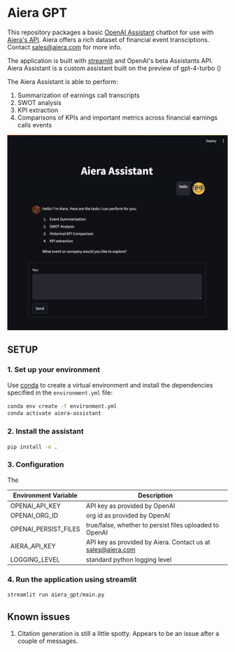 # Aiera GPT

This repository packages a basic [OpenAI Assistant](https://platform.openai.com/docs/assistants/how-it-works) chatbot for use with [Aiera's API](www.aiera.com). Aiera offers a rich dataset of financial event transciptions. Contact sales@aiera.com for more info.  

The application is built with [streamlit](https://docs.streamlit.io/) and OpenAI's beta Assistants API. Aiera Assistant is a custom assistant built on the preview of gpt-4-turbo ()


The Aiera Assistant is able to perform:  
1. Summarization of earnings call transcripts
2. SWOT analysis
3. KPI extraction
4. Comparisons of KPIs and important metrics across financial earnings calls events

![image](docs/assistant_snapshot.png)

## SETUP

### 1. Set up your environment 

Use [conda](https://docs.conda.io/en/latest/) to create a virtual environment and install the dependencies specified in the `environment.yml` file:

```bash
conda env create -f environment.yml
conda activate aiera-assistant
```

### 2. Install the assistant

```bash
pip install -e .
```

### 3. Configuration

The 

| Environment Variable | Description                                                 |
|----------------------|-------------------------------------------------------------|
| OPENAI_API_KEY       | API key as provided by OpenAI                               |
| OPENAI_ORG_ID        | org id as provided by OpenAI                                |
| OPENAI_PERSIST_FILES | true/false, whether to persist files uploaded to OpenAI     | 
| AIERA_API_KEY        | API key as provided by Aiera. Contact us at sales@aiera.com |
| LOGGING_LEVEL        | standard python logging level                               |


### 4. Run the application using streamlit

```bash
streamlit run aiera_gpt/main.py
```


## Known issues

1. Citation generation is still a little spotty. Appears to be an issue after a couple of messages.